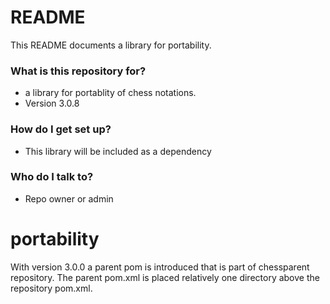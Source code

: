 # README #

This README documents a library for portability.

### What is this repository for? ###

* a library for portablity of chess notations.
* Version 3.0.8

### How do I get set up? ###

* This library will be included as a dependency

### Who do I talk to? ###

* Repo owner or admin

# portability #

With version 3.0.0 a parent pom is introduced that is part of chessparent repository.
The parent pom.xml is placed relatively one directory above the repository pom.xml.

